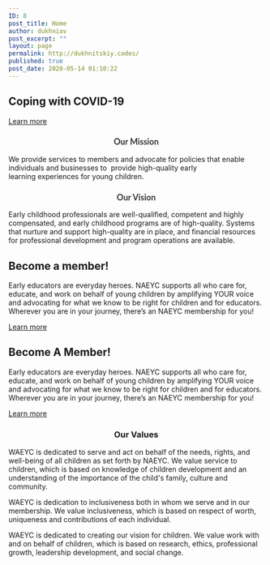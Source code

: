 ```yaml
---
ID: 8
post_title: Home
author: dukhniav
post_excerpt: ""
layout: page
permalink: http://dukhnitskiy.codes/
published: true
post_date: 2020-05-14 01:10:22
---
```

<h2>Coping with COVID-19</h2>		
		<a href="http://dukhnitskiy.codes/COVID-19/" data-text="">
				Learn more
		</a>
		<h3 style="color: #333333; font-family: Lato, arial; text-align: center;">Our Mission</h3><p>We provide services to members and advocate for policies that enable individuals and businesses to  provide high-quality early learning experiences for young children.</p><h3 style="color: #333333; font-family: Lato, arial; text-align: center;">Our Vision</h3><p>Early childhood professionals are well-qualified, competent and highly compensated, and early childhood programs are of high-quality. Systems that nurture and support high-quality are in place, and financial resources for professional development and program operations are available.</p>		
        <h2>Become a member!</h2><p><p>Early educators are everyday heroes. NAEYC supports all who care for, educate, and work on behalf of young children by amplifying YOUR voice and advocating for what we know to be right for children and for educators. Wherever you are in your journey, there’s an NAEYC membership for you!</p></p><a href="http://dukhnitskiy.codes/about-us/membership/"  >Learn more</a>	
			<h2>Become A Member!</h2>		
		<p>Early educators are everyday heroes. NAEYC supports all who care for, educate, and work on behalf of young children by amplifying YOUR voice and advocating for what we know to be right for children and for educators. Wherever you are in your journey, there’s an NAEYC membership for you!</p>		
		<a href="http://dukhnitskiy.codes/about-us/membership/" data-text="">
				Learn more
		</a>
		<h3 style="text-align: center;">Our Values</h3><p>WAEYC is dedicated to serve and act on behalf of the needs, rights, and well-being of all children as set forth by NAEYC. We value service to children, which is based on knowledge of children development and an understanding of the importance of the child's family, culture and community.</p><p>WAEYC is dedication to inclusiveness both in whom we serve and in our membership. We value inclusiveness, which is based on respect of worth, uniqueness and contributions of each individual.</p><p>WAEYC is dedicated to creating our vision for children. We value work with and on behalf of children, which is based on research, ethics, professional growth, leadership development, and social change. </p>